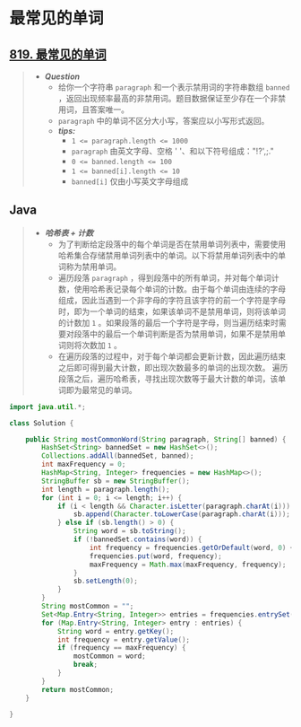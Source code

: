 # 最常见的单词

## [819. 最常见的单词](https://leetcode.cn/problems/most-common-word/)

> - ***Question***
>   - 给你一个字符串 `paragraph` 和一个表示禁用词的字符串数组 `banned` ，返回出现频率最高的非禁用词。题目数据保证至少存在一个非禁用词，且答案唯一。
>   - `paragraph` 中的单词不区分大小写，答案应以小写形式返回。
>   - ***tips:***
>     - `1 <= paragraph.length <= 1000`
>     - `paragraph` 由英文字母、空格 ' '、和以下符号组成："!?',;."
>     - `0 <= banned.length <= 100`
>     - `1 <= banned[i].length <= 10`
>     - `banned[i]` 仅由小写英文字母组成

## Java

> - ***哈希表 + 计数***
>   - 为了判断给定段落中的每个单词是否在禁用单词列表中，需要使用哈希集合存储禁用单词列表中的单词。以下将禁用单词列表中的单词称为禁用单词。
>   - 遍历段落 `paragraph` ，得到段落中的所有单词，并对每个单词计数，使用哈希表记录每个单词的计数。由于每个单词由连续的字母组成，因此当遇到一个非字母的字符且该字符的前一个字符是字母时，即为一个单词的结束，如果该单词不是禁用单词，则将该单词的计数加 `1` 。如果段落的最后一个字符是字母，则当遍历结束时需要对段落中的最后一个单词判断是否为禁用单词，如果不是禁用单词则将次数加 `1` 。
>   - 在遍历段落的过程中，对于每个单词都会更新计数，因此遍历结束之后即可得到最大计数，即出现次数最多的单词的出现次数。
遍历段落之后，遍历哈希表，寻找出现次数等于最大计数的单词，该单词即为最常见的单词。

```java
import java.util.*;

class Solution {

    public String mostCommonWord(String paragraph, String[] banned) {
        HashSet<String> bannedSet = new HashSet<>();
        Collections.addAll(bannedSet, banned);
        int maxFrequency = 0;
        HashMap<String, Integer> frequencies = new HashMap<>();
        StringBuffer sb = new StringBuffer();
        int length = paragraph.length();
        for (int i = 0; i <= length; i++) {
            if (i < length && Character.isLetter(paragraph.charAt(i))) {
                sb.append(Character.toLowerCase(paragraph.charAt(i)));
            } else if (sb.length() > 0) {
                String word = sb.toString();
                if (!bannedSet.contains(word)) {
                    int frequency = frequencies.getOrDefault(word, 0) + 1;
                    frequencies.put(word, frequency);
                    maxFrequency = Math.max(maxFrequency, frequency);
                }
                sb.setLength(0);
            }
        }
        String mostCommon = "";
        Set<Map.Entry<String, Integer>> entries = frequencies.entrySet();
        for (Map.Entry<String, Integer> entry : entries) {
            String word = entry.getKey();
            int frequency = entry.getValue();
            if (frequency == maxFrequency) {
                mostCommon = word;
                break;
            }
        }
        return mostCommon;
    }

}
```
